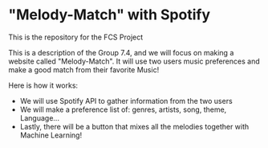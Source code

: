 # "Melody-Match" with Spotify 
This is the repository for the FCS Project

This is a description of the Group 7.4, and we will focus on making a website called "Melody-Match". It will use two users music preferences and make a good match from their favorite Music!

Here is how it works:
- We will use Spotify API to gather information from the two users
- We will make a preference list of: genres, artists, song, theme, Language...
- Lastly, there will be a button that mixes all the melodies together with Machine Learning!
